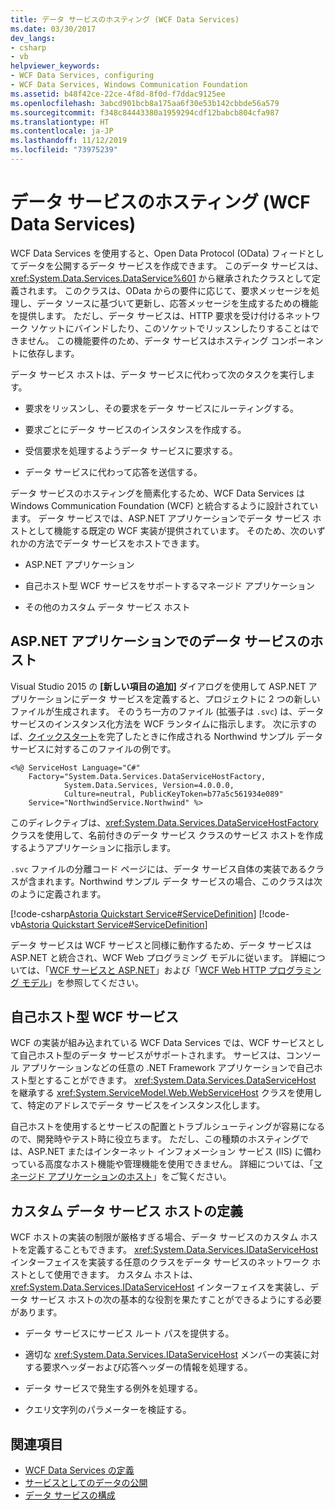 ```yaml
---
title: データ サービスのホスティング (WCF Data Services)
ms.date: 03/30/2017
dev_langs:
- csharp
- vb
helpviewer_keywords:
- WCF Data Services, configuring
- WCF Data Services, Windows Communication Foundation
ms.assetid: b48f42ce-22ce-4f8d-8f0d-f7ddac9125ee
ms.openlocfilehash: 3abcd901bcb8a175aa6f30e53b142cbbde56a579
ms.sourcegitcommit: f348c84443380a1959294cdf12babcb804cfa987
ms.translationtype: HT
ms.contentlocale: ja-JP
ms.lasthandoff: 11/12/2019
ms.locfileid: "73975239"
---
```

# <a name="hosting-the-data-service-wcf-data-services"></a>データ サービスのホスティング (WCF Data Services)
WCF Data Services を使用すると、Open Data Protocol (OData) フィードとしてデータを公開するデータ サービスを作成できます。 このデータ サービスは、<xref:System.Data.Services.DataService%601> から継承されたクラスとして定義されます。 このクラスは、OData からの要件に応じて、要求メッセージを処理し、データ ソースに基づいて更新し、応答メッセージを生成するための機能を提供します。 ただし、データ サービスは、HTTP 要求を受け付けるネットワーク ソケットにバインドしたり、このソケットでリッスンしたりすることはできません。 この機能要件のため、データ サービスはホスティング コンポーネントに依存します。

 データ サービス ホストは、データ サービスに代わって次のタスクを実行します。

- 要求をリッスンし、その要求をデータ サービスにルーティングする。

- 要求ごとにデータ サービスのインスタンスを作成する。

- 受信要求を処理するようデータ サービスに要求する。

- データ サービスに代わって応答を送信する。

 データ サービスのホスティングを簡素化するため、WCF Data Services は Windows Communication Foundation (WCF) と統合するように設計されています。 データ サービスでは、ASP.NET アプリケーションでデータ サービス ホストとして機能する既定の WCF 実装が提供されています。 そのため、次のいずれかの方法でデータ サービスをホストできます。

- ASP.NET アプリケーション

- 自己ホスト型 WCF サービスをサポートするマネージド アプリケーション

- その他のカスタム データ サービス ホスト

## <a name="hosting-a-data-service-in-an-aspnet-application"></a>ASP.NET アプリケーションでのデータ サービスのホスト

Visual Studio 2015 の **[新しい項目の追加]** ダイアログを使用して ASP.NET アプリケーションにデータ サービスを定義すると、プロジェクトに 2 つの新しいファイルが生成されます。 そのうち一方のファイル (拡張子は `.svc`) は、データ サービスのインスタンス化方法を WCF ランタイムに指示します。 次に示すのば、[クイックスタート](quickstart-wcf-data-services.md)を完了したときに作成される Northwind サンプル データ サービスに対するこのファイルの例です。

```aspx-csharp
<%@ ServiceHost Language="C#"
    Factory="System.Data.Services.DataServiceHostFactory,
            System.Data.Services, Version=4.0.0.0,
            Culture=neutral, PublicKeyToken=b77a5c561934e089"
    Service="NorthwindService.Northwind" %>
```

 このディレクティブは、<xref:System.Data.Services.DataServiceHostFactory> クラスを使用して、名前付きのデータ サービス クラスのサービス ホストを作成するようアプリケーションに指示します。

 `.svc` ファイルの分離コード ページには、データ サービス自体の実装であるクラスが含まれます。Northwind サンプル データ サービスの場合、このクラスは次のように定義されます。

 [!code-csharp[Astoria Quickstart Service#ServiceDefinition](../../../../samples/snippets/csharp/VS_Snippets_Misc/astoria_quickstart_service/cs/northwind.svc.cs#servicedefinition)]
 [!code-vb[Astoria Quickstart Service#ServiceDefinition](../../../../samples/snippets/visualbasic/VS_Snippets_Misc/astoria_quickstart_service/vb/northwind.svc.vb#servicedefinition)]

 データ サービスは WCF サービスと同様に動作するため、データ サービスは ASP.NET と統合され、WCF Web プログラミング モデルに従います。 詳細については、「[WCF サービスと ASP.NET](../../wcf/feature-details/wcf-services-and-aspnet.md)」および「[WCF Web HTTP プログラミング モデル](../../wcf/feature-details/wcf-web-http-programming-model.md)」を参照してください。

## <a name="self-hosted-wcf-services"></a>自己ホスト型 WCF サービス
 WCF の実装が組み込まれている WCF Data Services では、WCF サービスとして自己ホスト型のデータ サービスがサポートされます。 サービスは、コンソール アプリケーションなどの任意の .NET Framework アプリケーションで自己ホスト型とすることができます。 <xref:System.Data.Services.DataServiceHost> を継承する <xref:System.ServiceModel.Web.WebServiceHost> クラスを使用して、特定のアドレスでデータ サービスをインスタンス化します。

 自己ホストを使用するとサービスの配置とトラブルシューティングが容易になるので、開発時やテスト時に役立ちます。 ただし、この種類のホスティングでは、ASP.NET またはインターネット インフォメーション サービス (IIS) に備わっている高度なホスト機能や管理機能を使用できません。 詳細については、「[マネージド アプリケーションのホスト](../../wcf/feature-details/hosting-in-a-managed-application.md)」をご覧ください。

## <a name="defining-a-custom-data-service-host"></a>カスタム データ サービス ホストの定義
 WCF ホストの実装の制限が厳格すぎる場合、データ サービスのカスタム ホストを定義することもできます。 <xref:System.Data.Services.IDataServiceHost> インターフェイスを実装する任意のクラスをデータ サービスのネットワーク ホストとして使用できます。 カスタム ホストは、<xref:System.Data.Services.IDataServiceHost> インターフェイスを実装し、データ サービス ホストの次の基本的な役割を果たすことができるようにする必要があります。

- データ サービスにサービス ルート パスを提供する。

- 適切な <xref:System.Data.Services.IDataServiceHost> メンバーの実装に対する要求ヘッダーおよび応答ヘッダーの情報を処理する。

- データ サービスで発生する例外を処理する。

- クエリ文字列のパラメーターを検証する。

## <a name="see-also"></a>関連項目

- [WCF Data Services の定義](defining-wcf-data-services.md)
- [サービスとしてのデータの公開](exposing-your-data-as-a-service-wcf-data-services.md)
- [データ サービスの構成](configuring-the-data-service-wcf-data-services.md)
